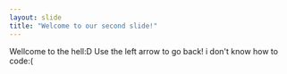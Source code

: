 ```yaml
---
layout: slide
title: "Welcome to our second slide!"
---
```

Wellcome to the hell:D
Use the left arrow to go back!
i don't know how to code:(
